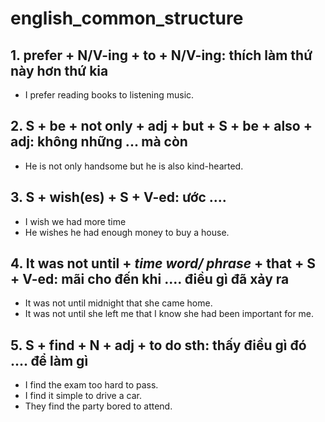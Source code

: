 # english_common_structure

## 1. prefer + N/V-ing + to + N/V-ing: thích làm thứ này hơn thứ kia
- I prefer reading books to listening music.

## 2. S + be + not only + adj + but + S + be + also + adj: không những ... mà còn
- He is not only handsome but he is also kind-hearted. 

## 3. S + wish(es) + S + V-ed: ước ....
- I wish we had more time
- He wishes he had enough money to buy a house.

## 4. It was not until + *time word/ phrase* + that + S + V-ed: mãi cho đến khi .... điều gì đã xảy ra
- It was not until midnight that she came home.
- It was not until she left me that I know she had been important for me. 

## 5. S + find + N + adj + to do sth: thấy điều gì đó .... để làm gì
- I find the exam too hard to pass.
- I find it simple to drive a car.
- They find the party bored to attend.

